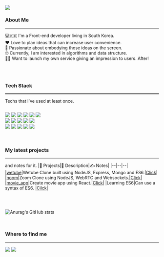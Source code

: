 

<!--
**yuns2/yuns2** is a ✨ _special_ ✨ repository because its `README.md` (this file) appears on your GitHub profile.

Here are some ideas to get you started:

- 🔭 I’m currently working on ...
- 🌱 I’m currently learning ...
- 👯 I’m looking to collaborate on ...
- 🤔 I’m looking for help with ...
- 💬 Ask me about ...
- 📫 How to reach me: ...
- 😄 Pronouns: ...
- ⚡ Fun fact: ...
-->

<img src="https://user-images.githubusercontent.com/50812252/206699256-965db476-2d00-434f-be80-c509137c7432.png">

### About Me
<hr style="padding:0; height:1.5px">

💻🇰🇷 I'm a Front-end developer living in South Korea.  
❤ Love to plan ideas that can increase user convenience.  
🎯 Passionate about embodying those ideas on the screen.  
🙄 Currently, I am interested in algorithms and data structure.  
🏃‍♀️ Want to launch my own service giving an impression to users. After!  

<br>
<br>

### Tech Stack
<hr style="padding:0; height:1.5px">

Techs that I've used at least once. 
<div style="display:flex; flex-direction:column; padding-top:15px">
  <div>
    <img src="https://img.shields.io/badge/HTML5-E34F26?&style=for-the-badge&logo=HTML5&logoColor=white"/>
    <img src="https://img.shields.io/badge/CSS3-1572B6?&style=for-the-badge&logo=CSS3&logoColor=white"/>
    <img src="https://img.shields.io/badge/Sass-cc6699?&style=for-the-badge&logo=Sass&logoColor=white"/>
    <img src="https://img.shields.io/badge/JavaScript-333333?&style=for-the-badge&logo=JavaScript&logoColor=F7DF1E"/>
    <img src="https://img.shields.io/badge/React-333333?&style=for-the-badge&logo=React&logoColor=61DAFB"/>
    <img src="https://img.shields.io/badge/Python-3776AB?&style=for-the-badge&logo=Python&logoColor=white"/>
  </div>
  <div>
    <img src="https://img.shields.io/badge/Node.js-339933?&style=for-the-badge&logo=Node.js&logoColor=white"/>
    <img src="https://img.shields.io/badge/Express-34567C?&style=for-the-badge&logo=Express&logoColor=61DAFB"/>
    <img src="https://img.shields.io/badge/Pug-A86454?&style=for-the-badge&logo=Pug&logoColor=white"/>
    <img src="https://img.shields.io/badge/MongoDB-47A248?&style=for-the-badge&logo=MongoDB&logoColor=white"/>
    <img src="https://img.shields.io/badge/Socket.io-333333?&style=for-the-badge&logo=Socket.io&logoColor=white"/>
  </div>
  <div>
    <img src="https://img.shields.io/badge/Webpack-8DD6F9?&style=for-the-badge&logo=Webpack&logoColor=black"/>
    <img src="https://img.shields.io/badge/Babel-F9DC3E?&style=for-the-badge&logo=Babel&logoColor=black"/>
    <img src="https://img.shields.io/badge/Git-F05032?&style=for-the-badge&logo=Git&logoColor=white"/>
    <img src="https://img.shields.io/badge/Github-181717?&style=for-the-badge&logo=Github&logoColor=white"/>
    <img src="https://img.shields.io/badge/Sourcetree-0052CC?&style=for-the-badge&logo=Sourcetree&logoColor=white"/>
  </div>
</div>

<br>
<br>

### My latest projects
<hr style="padding:0; height:1.5px">

and notes for it.
|📌 Projects|💬 Description|✍ Notes|
|--|--|--|
|[wetube](https://github.com/yuns2/wetube)|Wetube Clone built using NodeJS, Express, Mongo and ES6.|[Click](https://river-bovid-86b.notion.site/55061b829e7b433299430cd1a3743fde?v=634676396b654540922870a298bf227e)|
|[noom](https://github.com/yuns2/zoom)|Zoom Clone using NodeJS, WebRTC and Websockets.|[Click](https://river-bovid-86b.notion.site/81d9973f30174bdfbdf13bd8ad9787d6?v=f0cf83d199514412b04fcc30ccab52c8)|
|[movie_app](https://github.com/yuns2/movie_app_2021)|Create movie app using React.|[Click](https://river-bovid-86b.notion.site/8e767e655ea34d47a466891ebec6ff15?v=3ee9abde5db54a12b5a496f4e6e6aabf)|
|Learning ES6|Can use a syntax of ES6. |[Cilck](https://river-bovid-86b.notion.site/7b7fbb9176694460bcb0515b3e1879cc?v=1289a153c8664c0c816d9fbcbcdbc753)|

<br>
<br>

![Anurag's GitHub stats](https://github-readme-stats.vercel.app/api?username=yuns2&show_icons=true&theme=tokyonight)

<br>

### Where to find me
<hr style="padding:0; height:1.5px">

<div>
  
  [<img src="https://img.shields.io/badge/Twitter-1DA1F2?&style=for-the-badge&logo=Twitter&logoColor=white" />](https://twitter.com/ungaem)
  [<img src="https://img.shields.io/badge/Github-181717?&style=for-the-badge&logo=Github&logoColor=white"/>](https://github.com/yuns2)
</div>
